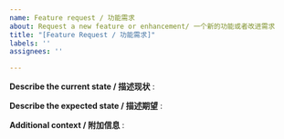 ```yaml
---
name: Feature request / 功能需求
about: Request a new feature or enhancement/ 一个新的功能或者改进需求
title: "[Feature Request / 功能需求]"
labels: ''
assignees: ''

---
```


**Describe the current state / 描述现状**
:

**Describe the expected state / 描述期望**
:

**Additional context / 附加信息**
:
